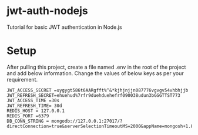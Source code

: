 # jwt-auth-nodejs
Tutorial for basic JWT authentication in Node.js

# Setup

After pulling this project, create a file named .env in the root of the project and add below information. Change the values of below keys as per your requirement.

```
JWT_ACCESS_SECRET =uygygt586t6AARgfft%^&*kjhjnjjn087776vgvgv54vhbhjjb
JWT_REFRESH_SECRET=ehuehud%7rfr9duehduehefrf090038udun3bGGGTTST773
JWT_ACCESS_TIME =30s
JWT_REFRESH_TIME= 30d
REDIS_HOST = 127.0.0.1
REDIS_PORT =6379
DB_CONN_STRING = mongodb://127.0.0.1:27017/?directConnection=true&serverSelectionTimeoutMS=2000&appName=mongosh+1.8.0
```

